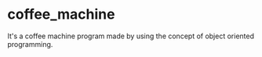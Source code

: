 # coffee_machine
 It's a coffee machine program made by using the concept of object oriented programming.
